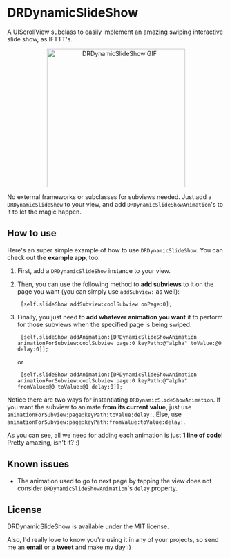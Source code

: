 DRDynamicSlideShow
==================

A UIScrollView subclass to easily implement an amazing swiping interactive slide show, as IFTTT's.

<p align="center">
	<img src="https://raw.github.com/Dromaguirre/DRDynamicSlideShow/images/1.gif" alt="DRDynamicSlideShow GIF" title="DRDynamicSlideShow GIF" width="320" />
</p>

No external frameworks or subclasses for subviews needed. Just add a `DRDynamicSlideShow` to your view, and add `DRDynamicSlideShowAnimation`'s to it to let the magic happen.

## How to use

Here's an super simple example of how to use `DRDynamicSlideShow`. You can check out the **example app**, too.

1. First, add a `DRDynamicSlideShow` instance to your view.

2. Then, you can use the following method to **add subviews** to it on the page you want (you can simply use `addSubview:` as well):

		[self.slideShow addSubview:coolSubview onPage:0];
		
3. Finally, you just need to **add whatever animation you want** it to perform for those subviews when the specified page is being swiped.

		[self.slideShow addAnimation:[DRDynamicSlideShowAnimation animationForSubview:coolSubview page:0 keyPath:@"alpha" toValue:@0 delay:0]];
	
	or

		[self.slideShow addAnimation:[DRDynamicSlideShowAnimation animationForSubview:coolSubview page:0 keyPath:@"alpha" fromValue:@0 toValue:@1 delay:0]];

Notice there are two ways for instantiating `DRDynamicSlideShowAnimation`. If you want the subview to animate **from its current value**, just use `animationForSubview:page:keyPath:toValue:delay:`. Else, use `animationForSubview:page:keyPath:fromValue:toValue:delay:`.

As you can see, all we need for adding each animation is just **1 line of code**! Pretty amazing, isn't it? :)

## Known issues

- The animation used to go to next page by tapping the view does not consider `DRDynamicSlideShowAnimation`'s `delay` property.

## License

DRDynamicSlideShow is available under the MIT license.

Also, I'd really love to know you're using it in any of your projects, so send me an [**email**](mailto:dromaguirre@gmail.com) or a [**tweet**](http://twitter.com/Dromaguirre) and make my day :)
